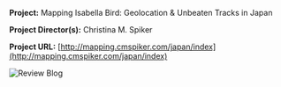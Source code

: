 **Project:**
Mapping Isabella Bird: Geolocation & Unbeaten Tracks in Japan

**Project Director(s):**
Christina M. Spiker 

**Project URL:**
[http://mapping.cmspiker.com/japan/index](http://mapping.cmspiker.com/japan/index)




![Review Blog](https://kf-engl350.github.io/KF-engl350/Images/ReviewBlog.png)


